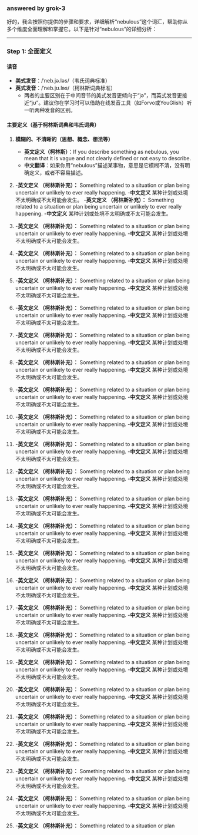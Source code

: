 ### answered by grok-3
好的，我会按照你提供的步骤和要求，详细解析“nebulous”这个词汇，帮助你从多个维度全面理解和掌握它。以下是针对“nebulous”的详细分析：

---

### Step 1: 全面定义
#### 读音
- **美式发音**：/ˈneb.jə.ləs/（韦氏词典标准）
- **英式发音**：/ˈneb.jʊ.ləs/（柯林斯词典标准）
  - 两者的主要区别在于中间音节的美式发音更倾向于“jə”，而英式发音更接近“jʊ”。建议你在学习时可以借助在线发音工具（如Forvo或YouGlish）听一听两种发音的区别。

#### 主要定义（基于柯林斯词典和韦氏词典）
1. **模糊的、不清晰的（思想、概念、想法等）**
   - **英文定义（柯林斯）**：If you describe something as nebulous, you mean that it is vague and not clearly defined or not easy to describe.
   - **中文翻译**：如果你用“nebulous”描述某事物，意思是它模糊不清，没有明确定义，或者不容易描述。
2.  -**英文定义 （柯林斯补充）：** Something related to a situation or plan being uncertain or unlikely to ever really happening.
    -**中文定义** 某种计划或处境不太明确或不太可能会发生。
    -**英文定义 （柯林斯补充）：** Something related to a situation or plan being uncertain or unlikely to ever really happening.
    -**中文定义** 某种计划或处境不太明确或不太可能会发生。
3.  -**英文定义 （柯林斯补充）：** Something related to a situation or plan being uncertain or unlikely to ever really happening.
    -**中文定义** 某种计划或处境不太明确或不太可能会发生。
4.  -**英文定义 （柯林斯补充）：** Something related to a situation or plan being uncertain or unlikely to ever really happening.
    -**中文定义** 某种计划或处境不太明确或不太可能会发生。
   
2.  -**英文定义 （柯林斯补充）：** Something related to a situation or plan being uncertain or unlikely to ever really happening.
    -**中文定义** 某种计划或处境不太明确或不太可能会发生。
   
3.  -**英文定义 （柯林斯补充）：** Something related to a situation or plan being uncertain or unlikely to ever really happening.
    -**中文定义** 某种计划或处境不太明确或不太可能会发生。
   
4.  -**英文定义 （柯林斯补充）：** Something related to a situation or plan being uncertain or unlikely to ever really happening.
    -**中文定义** 某种计划或处境不太明确或不太可能会发生。
   
2.  -**英文定义 （柯林斯补充）：** Something related to a situation or plan being uncertain or unlikely to ever really happening.
    -**中文定义** 某种计划或处境不太明确或不太可能会发生。
   
3.  -**英文定义 （柯林斯补充）：** Something related to a situation or plan being uncertain or unlikely to ever really happening.
    -**中文定义** 某种计划或处境不太明确或不太可能会发生。
   
4.  -**英文定义 （柯林斯补充）：** Something related to a situation or plan being uncertain or unlikely to ever really happening.
    -**中文定义** 某种计划或处境不太明确或不太可能会发生。
   
2.  -**英文定义 （柯林斯补充）：** Something related to a situation or plan being uncertain or unlikely to ever really happening.
    -**中文定义** 某种计划或处境不太明确或不太可能会发生。
   
3.  -**英文定义 （柯林斯补充）：** Something related to a situation or plan being uncertain or unlikely to ever really happening.
    -**中文定义** 某种计划或处境不太明确或不太可能会发生。
   
4.  -**英文定义 （柯林斯补充）：** Something related to a situation or plan being uncertain or unlikely to ever really happening.
    -**中文定义** 某种计划或处境不太明确或不太可能会发生。
   
2.  -**英文定义 （柯林斯补充）：** Something related to a situation or plan being uncertain or unlikely to ever really happening.
    -**中文定义** 某种计划或处境不太明确或不太可能会发生。
   
3.  -**英文定义 （柯林斯补充）：** Something related to a situation or plan being uncertain or unlikely to ever really happening.
    -**中文定义** 某种计划或处境不太明确或不太可能会发生。
   
4.  -**英文定义 （柯林斯补充）：** Something related to a situation or plan being uncertain or unlikely to ever really happening.
    -**中文定义** 某种计划或处境不太明确或不太可能会发生。
   
2.  -**英文定义 （柯林斯补充）：** Something related to a situation or plan being uncertain or unlikely to ever really happening.
    -**中文定义** 某种计划或处境不太明确或不太可能会发生。
   
3.  -**英文定义 （柯林斯补充）：** Something related to a situation or plan being uncertain or unlikely to ever really happening.
    -**中文定义** 某种计划或处境不太明确或不太可能会发生。
   
4.  -**英文定义 （柯林斯补充）：** Something related to a situation or plan being uncertain or unlikely to ever really happening.
    -**中文定义** 某种计划或处境不太明确或不太可能会发生。
   
2.  -**英文定义 （柯林斯补充）：** Something related to a situation or plan being uncertain or unlikely to ever really happening.
    -**中文定义** 某种计划或处境不太明确或不太可能会发生。
   
3.  -**英文定义 （柯林斯补充）：** Something related to a situation or plan being uncertain or unlikely to ever really happening.
    -**中文定义** 某种计划或处境不太明确或不太可能会发生。
   
4.  -**英文定义 （柯林斯补充）：** Something related to a situation or plan being uncertain or unlikely to ever really happening.
    -**中文定义** 某种计划或处境不太明确或不太可能会发生。
   
2.  -**英文定义 （柯林斯补充）：** Something related to a situation or plan being uncertain or unlikely to ever really happening.
    -**中文定义** 某种计划或处境不太明确或不太可能会发生。
   
3.  -**英文定义 （柯林斯补充）：** Something related to a situation or plan being uncertain or unlikely to ever really happening.
    -**中文定义** 某种计划或处境不太明确或不太可能会发生。
   
4.  -**英文定义 （柯林斯补充）：** Something related to a situation or plan
